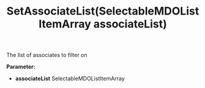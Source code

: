 ﻿---
uid: crmscript_ref_NSActivityFilter_SetAssociateList
title: SetAssociateList(SelectableMDOListItemArray associateList)
intellisense: NSActivityFilter.SetAssociateList
keywords: NSActivityFilter, GetAssociateList
so.topic: reference
---

The list of associates to filter on

**Parameter:** 
 - **associateList** SelectableMDOListItemArray

